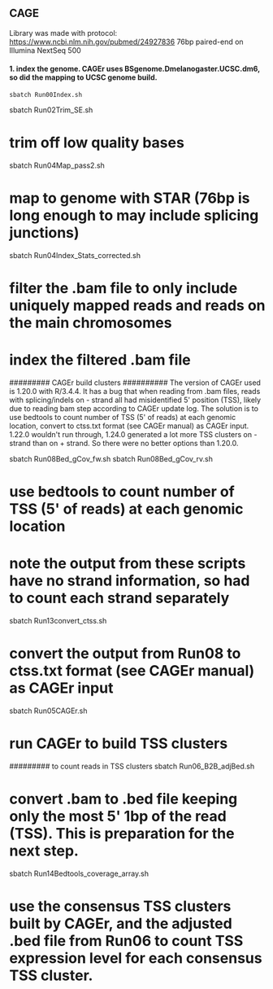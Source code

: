 ## CAGE

Library was made with protocol: https://www.ncbi.nlm.nih.gov/pubmed/24927836
76bp paired-end on Illumina NextSeq 500

#### 1. index the genome. CAGEr uses BSgenome.Dmelanogaster.UCSC.dm6, so did the mapping to UCSC genome build. 
`sbatch Run00Index.sh`


sbatch Run02Trim_SE.sh
# trim off low quality bases

sbatch Run04Map_pass2.sh
# map to genome with STAR (76bp is long enough to may include splicing junctions)

sbatch Run04Index_Stats_corrected.sh
# filter the .bam file to only include uniquely mapped reads and reads on the main chromosomes
# index the filtered .bam file


######### CAGEr build clusters ##########
The version of CAGEr used is 1.20.0 with R/3.4.4. It has a bug that when reading from .bam files, reads with splicing/indels on - strand all had misidentified 5' position (TSS), likely due to reading bam step according to CAGEr update log. The solution is to use bedtools to count number of TSS (5' of reads) at each genomic location, convert to ctss.txt format (see CAGEr manual) as CAGEr input.
1.22.0 wouldn't run through, 1.24.0 generated a lot more TSS clusters on - strand than on + strand. So there were no better options than 1.20.0.


sbatch Run08Bed_gCov_fw.sh
sbatch Run08Bed_gCov_rv.sh
# use bedtools to count number of TSS (5' of reads) at each genomic location
# note the output from these scripts have no strand information, so had to count each strand separately

sbatch Run13convert_ctss.sh
# convert the output from Run08 to ctss.txt format (see CAGEr manual) as CAGEr input

sbatch Run05CAGEr.sh
# run CAGEr to build TSS clusters


######### to count reads in TSS clusters
sbatch Run06_B2B_adjBed.sh
# convert .bam to .bed file keeping only the most 5' 1bp of the read (TSS). This is preparation for the next step.

sbatch Run14Bedtools_coverage_array.sh
# use the consensus TSS clusters built by CAGEr, and the adjusted .bed file from Run06 to count TSS expression level for each consensus TSS cluster.

